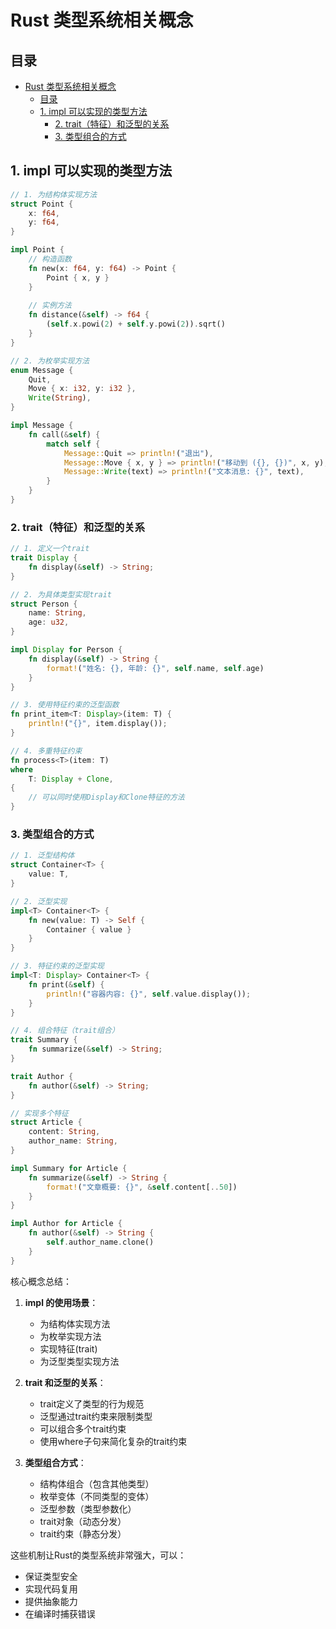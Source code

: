 # Rust 类型系统相关概念

## 目录

- [Rust 类型系统相关概念](#rust-类型系统相关概念)
  - [目录](#目录)
  - [1. impl 可以实现的类型方法](#1-impl-可以实现的类型方法)
    - [2. trait（特征）和泛型的关系](#2-trait特征和泛型的关系)
    - [3. 类型组合的方式](#3-类型组合的方式)

## 1. impl 可以实现的类型方法

```rust
// 1. 为结构体实现方法
struct Point {
    x: f64,
    y: f64,
}

impl Point {
    // 构造函数
    fn new(x: f64, y: f64) -> Point {
        Point { x, y }
    }
    
    // 实例方法
    fn distance(&self) -> f64 {
        (self.x.powi(2) + self.y.powi(2)).sqrt()
    }
}

// 2. 为枚举实现方法
enum Message {
    Quit,
    Move { x: i32, y: i32 },
    Write(String),
}

impl Message {
    fn call(&self) {
        match self {
            Message::Quit => println!("退出"),
            Message::Move { x, y } => println!("移动到 ({}, {})", x, y),
            Message::Write(text) => println!("文本消息: {}", text),
        }
    }
}

```

### 2. trait（特征）和泛型的关系

```rust
// 1. 定义一个trait
trait Display {
    fn display(&self) -> String;
}

// 2. 为具体类型实现trait
struct Person {
    name: String,
    age: u32,
}

impl Display for Person {
    fn display(&self) -> String {
        format!("姓名: {}, 年龄: {}", self.name, self.age)
    }
}

// 3. 使用特征约束的泛型函数
fn print_item<T: Display>(item: T) {
    println!("{}", item.display());
}

// 4. 多重特征约束
fn process<T>(item: T) 
where 
    T: Display + Clone,
{
    // 可以同时使用Display和Clone特征的方法
}

```

### 3. 类型组合的方式

```rust
// 1. 泛型结构体
struct Container<T> {
    value: T,
}

// 2. 泛型实现
impl<T> Container<T> {
    fn new(value: T) -> Self {
        Container { value }
    }
}

// 3. 特征约束的泛型实现
impl<T: Display> Container<T> {
    fn print(&self) {
        println!("容器内容: {}", self.value.display());
    }
}

// 4. 组合特征（trait组合）
trait Summary {
    fn summarize(&self) -> String;
}

trait Author {
    fn author(&self) -> String;
}

// 实现多个特征
struct Article {
    content: String,
    author_name: String,
}

impl Summary for Article {
    fn summarize(&self) -> String {
        format!("文章概要: {}", &self.content[..50])
    }
}

impl Author for Article {
    fn author(&self) -> String {
        self.author_name.clone()
    }
}

```

核心概念总结：

1. **impl 的使用场景**：
   - 为结构体实现方法
   - 为枚举实现方法
   - 实现特征(trait)
   - 为泛型类型实现方法

2. **trait 和泛型的关系**：
   - trait定义了类型的行为规范
   - 泛型通过trait约束来限制类型
   - 可以组合多个trait约束
   - 使用where子句来简化复杂的trait约束

3. **类型组合方式**：
   - 结构体组合（包含其他类型）
   - 枚举变体（不同类型的变体）
   - 泛型参数（类型参数化）
   - trait对象（动态分发）
   - trait约束（静态分发）

这些机制让Rust的类型系统非常强大，可以：

- 保证类型安全
- 实现代码复用
- 提供抽象能力
- 在编译时捕获错误
